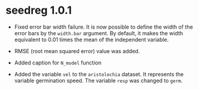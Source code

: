 # seedreg 1.0.1

* Fixed error bar width failure. It is now possible to define the width of the error bars by the `width.bar` argument. By default, it makes the width equivalent to 0.01 times the mean of the independent variable. 

* RMSE (root mean squared error) value was added. 

* Added caption for `N_model` function 

* Added the variable `vel` to the `aristolochia` dataset. It represents the variable germination speed. The variable `resp` was changed to `germ`. 


